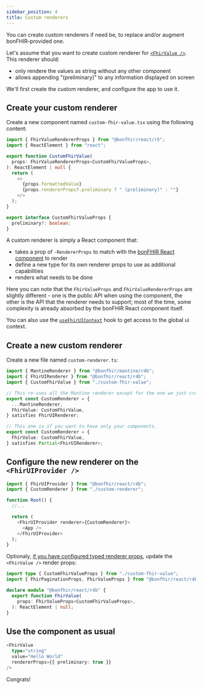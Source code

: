 ```yaml
---
sidebar_position: 4
title: Custom renderers
---
```


You can create custom renderers if need be, to replace and/or augment bonFHIR-provided one.

Let's assume that you want to create custom renderer for [`<FhirValue />`](http://localhost:3000/packages/react/components/fhir-value).
This renderer should:

- only rendere the values as string without any other component
- allows appending "(preliminary)" to any information displayed on screen

We'll first create the custom renderer, and configure the app to use it.

## Create your custom renderer

Create a new component named `custom-fhir-value.tsx` using the following content:

```typescript
import { FhirValueRendererProps } from "@bonfhir/react/r5";
import { ReactElement } from "react";

export function CustomFhirValue(
  props: FhirValueRendererProps<CustomFhirValueProps>,
): ReactElement | null {
  return (
    <>
      {props.formattedValue}
      {props.rendererProps?.preliminary ? " (preliminary)" : ""}
    </>
  );
}

export interface CustomFhirValueProps {
  preliminary?: boolean;
}
```

A custom renderer is simply a React component that:

- takes a prop of `-RendererProps` to match with the [bonFHIR React component](/packages/react/components) to render
- define a new type for its own renderer props to use as additional capabilities
- renders what needs to be done

Here you can note that the `FhirValueProps` and `FhirValueRendererProps` are slightly different - one is the public API when using the component,
the other is the API that the renderer needs to support; most of the time, some complexity is already absorbed by the bonFHIR React component itself.

You can also use the [`useFhirUIContext`](/packages/react/components/use-fhir-ui-context) hook to get access to the global ui context.

## Create a new custom renderer

Create a new file named `custom-renderer.ts`:

```typescript
import { MantineRenderer } from "@bonfhir/mantine/r4b";
import { FhirUIRenderer } from "@bonfhir/react/r4b";
import { CustomFhirValue } from "./custom-fhir-value";

// This re-uses all the Mantine renderer except for the one we just created.
export const CustomRenderer = {
  ...MantineRenderer,
  FhirValue: CustomFhirValue,
} satisfies FhirUIRenderer;

// This one is if you want to have only your components.
export const CustomRenderer = {
  FhirValue: CustomFhirValue,
} satisfies Partial<FhirUIRenderer>;
```

## Configure the new renderer on the `<FhirUIProvider />`

```typescript
import { FhirUIProvider } from "@bonfhir/react/r4b";
import { CustomRenderer } from "./custom-renderer";

function Root() {
  //...

  return (
    <FhirUIProvider renderer={CustomRenderer}>
      <App />
    </FhirUIProvider>
  );
}
```

Optionaly, [if you have configured typed renderer props](/packages/react/get-started#typed-rendererprops), update the `<FhirValue />` render props:

```typescript
import type { CustomFhirValueProps } from "./custom-fhir-value";
import { FhirPaginationProps, FhirValueProps } from "@bonfhir/react/r4b";

declare module "@bonfhir/react/r4b" {
  export function FhirValue(
    props: FhirValueProps<CustomFhirValueProps>,
  ): ReactElement | null;
}
```

## Use the component as usual

```typescript
<FhirValue
  type="string"
  value="Hello World"
  rendererProps={{ preliminary: true }}
/>
```

Congrats!
